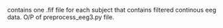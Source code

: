 contains one .fif file for each subject that contains filtered continous eeg data. O/P of preprocess_eeg3.py file. 

